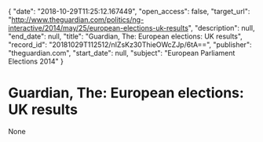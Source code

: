 {
  "date": "2018-10-29T11:25:12.167449", 
  "open_access": false, 
  "target_url": "http://www.theguardian.com/politics/ng-interactive/2014/may/25/european-elections-uk-results", 
  "description": null, 
  "end_date": null, 
  "title": "Guardian, The: European elections: UK results", 
  "record_id": "20181029T112512/nIZsKz30ThieOWcZJp/6tA==", 
  "publisher": "theguardian.com", 
  "start_date": null, 
  "subject": "European Parliament Elections 2014"
}

# Guardian, The: European elections: UK results

None
